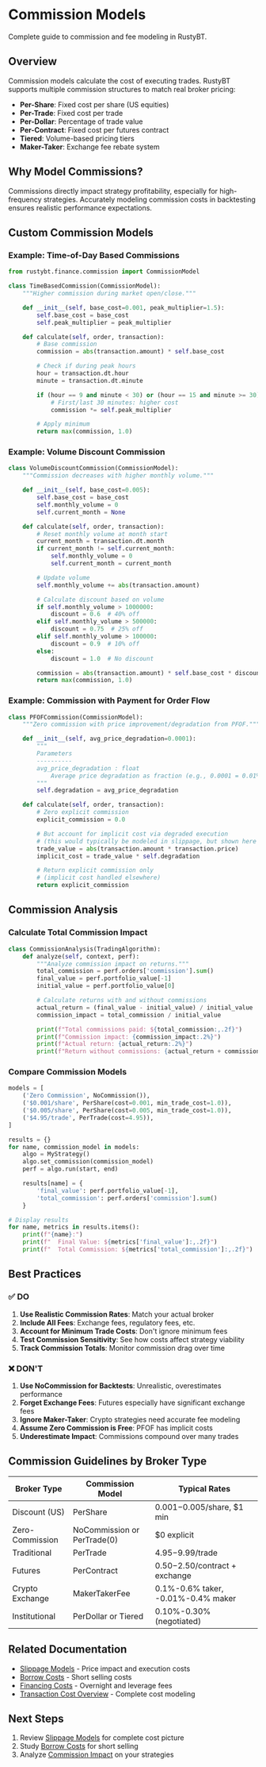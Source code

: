 # Commission Models

Complete guide to commission and fee modeling in RustyBT.

## Overview

Commission models calculate the cost of executing trades. RustyBT supports multiple commission structures to match real broker pricing:

- **Per-Share**: Fixed cost per share (US equities)
- **Per-Trade**: Fixed cost per trade
- **Per-Dollar**: Percentage of trade value
- **Per-Contract**: Fixed cost per futures contract
- **Tiered**: Volume-based pricing tiers
- **Maker-Taker**: Exchange fee rebate system

## Why Model Commissions?

Commissions directly impact strategy profitability, especially for high-frequency strategies. Accurately modeling commission costs in backtesting ensures realistic performance expectations.

## Custom Commission Models

### Example: Time-of-Day Based Commissions

```python
from rustybt.finance.commission import CommissionModel

class TimeBasedCommission(CommissionModel):
    """Higher commission during market open/close."""

    def __init__(self, base_cost=0.001, peak_multiplier=1.5):
        self.base_cost = base_cost
        self.peak_multiplier = peak_multiplier

    def calculate(self, order, transaction):
        # Base commission
        commission = abs(transaction.amount) * self.base_cost

        # Check if during peak hours
        hour = transaction.dt.hour
        minute = transaction.dt.minute

        if (hour == 9 and minute < 30) or (hour == 15 and minute >= 30):
            # First/last 30 minutes: higher cost
            commission *= self.peak_multiplier

        # Apply minimum
        return max(commission, 1.0)
```

### Example: Volume Discount Commission

```python
class VolumeDiscountCommission(CommissionModel):
    """Commission decreases with higher monthly volume."""

    def __init__(self, base_cost=0.005):
        self.base_cost = base_cost
        self.monthly_volume = 0
        self.current_month = None

    def calculate(self, order, transaction):
        # Reset monthly volume at month start
        current_month = transaction.dt.month
        if current_month != self.current_month:
            self.monthly_volume = 0
            self.current_month = current_month

        # Update volume
        self.monthly_volume += abs(transaction.amount)

        # Calculate discount based on volume
        if self.monthly_volume > 1000000:
            discount = 0.6  # 40% off
        elif self.monthly_volume > 500000:
            discount = 0.75  # 25% off
        elif self.monthly_volume > 100000:
            discount = 0.9  # 10% off
        else:
            discount = 1.0  # No discount

        commission = abs(transaction.amount) * self.base_cost * discount
        return max(commission, 1.0)
```

### Example: Commission with Payment for Order Flow

```python
class PFOFCommission(CommissionModel):
    """Zero commission with price improvement/degradation from PFOF."""

    def __init__(self, avg_price_degradation=0.0001):
        """
        Parameters
        ----------
        avg_price_degradation : float
            Average price degradation as fraction (e.g., 0.0001 = 0.01%)
        """
        self.degradation = avg_price_degradation

    def calculate(self, order, transaction):
        # Zero explicit commission
        explicit_commission = 0.0

        # But account for implicit cost via degraded execution
        # (this would typically be modeled in slippage, but shown here for illustration)
        trade_value = abs(transaction.amount * transaction.price)
        implicit_cost = trade_value * self.degradation

        # Return explicit commission only
        # (implicit cost handled elsewhere)
        return explicit_commission
```

## Commission Analysis

### Calculate Total Commission Impact

```python
class CommissionAnalysis(TradingAlgorithm):
    def analyze(self, context, perf):
        """Analyze commission impact on returns."""
        total_commission = perf.orders['commission'].sum()
        final_value = perf.portfolio_value[-1]
        initial_value = perf.portfolio_value[0]

        # Calculate returns with and without commissions
        actual_return = (final_value - initial_value) / initial_value
        commission_impact = total_commission / initial_value

        print(f"Total commissions paid: ${total_commission:,.2f}")
        print(f"Commission impact: {commission_impact:.2%}")
        print(f"Actual return: {actual_return:.2%}")
        print(f"Return without commissions: {actual_return + commission_impact:.2%}")
```

### Compare Commission Models

```python
models = [
    ('Zero Commission', NoCommission()),
    ('$0.001/share', PerShare(cost=0.001, min_trade_cost=1.0)),
    ('$0.005/share', PerShare(cost=0.005, min_trade_cost=1.0)),
    ('$4.95/trade', PerTrade(cost=4.95)),
]

results = {}
for name, commission_model in models:
    algo = MyStrategy()
    algo.set_commission(commission_model)
    perf = algo.run(start, end)

    results[name] = {
        'final_value': perf.portfolio_value[-1],
        'total_commission': perf.orders['commission'].sum()
    }

# Display results
for name, metrics in results.items():
    print(f"{name}:")
    print(f"  Final Value: ${metrics['final_value']:,.2f}")
    print(f"  Total Commission: ${metrics['total_commission']:,.2f}")
```

## Best Practices

### ✅ DO

1. **Use Realistic Commission Rates**: Match your actual broker
2. **Include All Fees**: Exchange fees, regulatory fees, etc.
3. **Account for Minimum Trade Costs**: Don't ignore minimum fees
4. **Test Commission Sensitivity**: See how costs affect strategy viability
5. **Track Commission Totals**: Monitor commission drag over time

### ❌ DON'T

1. **Use NoCommission for Backtests**: Unrealistic, overestimates performance
2. **Forget Exchange Fees**: Futures especially have significant exchange fees
3. **Ignore Maker-Taker**: Crypto strategies need accurate fee modeling
4. **Assume Zero Commission is Free**: PFOF has implicit costs
5. **Underestimate Impact**: Commissions compound over many trades

## Commission Guidelines by Broker Type

| Broker Type | Commission Model | Typical Rates |
|-------------|------------------|---------------|
| Discount (US) | PerShare | $0.001-$0.005/share, $1 min |
| Zero-Commission | NoCommission or PerTrade(0) | $0 explicit |
| Traditional | PerTrade | $4.95-$9.99/trade |
| Futures | PerContract | $0.50-$2.50/contract + exchange |
| Crypto Exchange | MakerTakerFee | 0.1%-0.6% taker, -0.01%-0.4% maker |
| Institutional | PerDollar or Tiered | 0.10%-0.30% (negotiated) |

## Related Documentation

- [Slippage Models](slippage.md) - Price impact and execution costs
- [Borrow Costs](borrow-costs.md) - Short selling costs
- [Financing Costs](financing.md) - Overnight and leverage fees
- [Transaction Cost Overview](README.md) - Complete cost modeling

## Next Steps

1. Review [Slippage Models](slippage.md) for complete cost picture
2. Study [Borrow Costs](borrow-costs.md) for short selling
3. Analyze [Commission Impact](../workflows/examples.md) on your strategies
